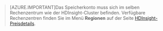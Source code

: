 
> [AZURE.IMPORTANT]Das Speicherkonto muss sich im selben Rechenzentrum wie der HDInsight-Cluster befinden. Verfügbare Rechenzentren finden Sie im Menü **Regionen** auf der Seite [HDInsight-Preisdetails](/pricing/details/hdinsight/).

<!---HONumber=62-->